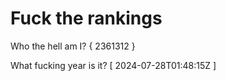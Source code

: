 # Fuck the rankings

Who the hell am I?
{ 2361312 }

What fucking year is it?
[ 2024-07-28T01:48:15Z ]
